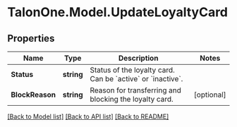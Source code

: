 # TalonOne.Model.UpdateLoyaltyCard
## Properties

Name | Type | Description | Notes
------------ | ------------- | ------------- | -------------
**Status** | **string** | Status of the loyalty card. Can be &#x60;active&#x60; or &#x60;inactive&#x60;.  | 
**BlockReason** | **string** | Reason for transferring and blocking the loyalty card.  | [optional] 

[[Back to Model list]](../README.md#documentation-for-models) [[Back to API list]](../README.md#documentation-for-api-endpoints) [[Back to README]](../README.md)

